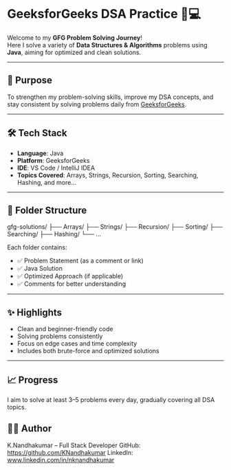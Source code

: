 # GeeksforGeeks DSA Practice 🧠💻

Welcome to my **GFG Problem Solving Journey**!  
Here I solve a variety of **Data Structures & Algorithms** problems using **Java**, aiming for optimized and clean solutions.

---

## 🚀 Purpose

To strengthen my problem-solving skills, improve my DSA concepts, and stay consistent by solving problems daily from [GeeksforGeeks](https://www.geeksforgeeks.org/).

---

## 🛠️ Tech Stack

- **Language**: Java
- **Platform**: GeeksforGeeks
- **IDE**: VS Code / IntelliJ IDEA
- **Topics Covered**: Arrays, Strings, Recursion, Sorting, Searching, Hashing, and more...

---

## 📂 Folder Structure

gfg-solutions/
├── Arrays/
├── Strings/
├── Recursion/
├── Sorting/
├── Searching/
├── Hashing/
└── ...


Each folder contains:
- ✅ Problem Statement (as a comment or link)
- ✅ Java Solution
- ✅ Optimized Approach (if applicable)
- ✅ Comments for better understanding

---

## ✨ Highlights

- Clean and beginner-friendly code
- Solving problems consistently
- Focus on edge cases and time complexity
- Includes both brute-force and optimized solutions

---

## 📈 Progress
I aim to solve at least 3–5 problems every day, gradually covering all DSA topics.

## 🧑‍💻 Author
K.Nandhakumar – Full Stack Developer
GitHub: https://github.com/KNandhakumar
LinkedIn: www.linkedin.com/in/nknandhakumar

